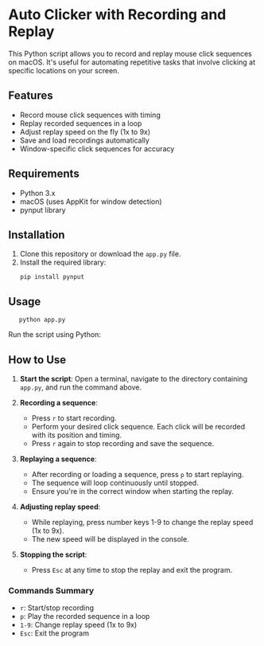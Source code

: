 # Auto Clicker with Recording and Replay

This Python script allows you to record and replay mouse click sequences on macOS. It's useful for automating repetitive tasks that involve clicking at specific locations on your screen.

## Features

- Record mouse click sequences with timing
- Replay recorded sequences in a loop
- Adjust replay speed on the fly (1x to 9x)
- Save and load recordings automatically
- Window-specific click sequences for accuracy

## Requirements

- Python 3.x
- macOS (uses AppKit for window detection)
- pynput library

## Installation

1. Clone this repository or download the `app.py` file.
2. Install the required library:
   ```
   pip install pynput
   ```

## Usage
```
   python app.py
   ```

Run the script using Python:

## How to Use

1. **Start the script**: Open a terminal, navigate to the directory containing `app.py`, and run the command above.


2. **Recording a sequence**:
   - Press `r` to start recording.
   - Perform your desired click sequence. Each click will be recorded with its position and timing.
   - Press `r` again to stop recording and save the sequence.

3. **Replaying a sequence**:
   - After recording or loading a sequence, press `p` to start replaying.
   - The sequence will loop continuously until stopped.
   - Ensure you're in the correct window when starting the replay.

4. **Adjusting replay speed**:
   - While replaying, press number keys 1-9 to change the replay speed (1x to 9x).
   - The new speed will be displayed in the console.

5. **Stopping the script**:
   - Press `Esc` at any time to stop the replay and exit the program.

### Commands Summary

- `r`: Start/stop recording
- `p`: Play the recorded sequence in a loop
- `1-9`: Change replay speed (1x to 9x)
- `Esc`: Exit the program